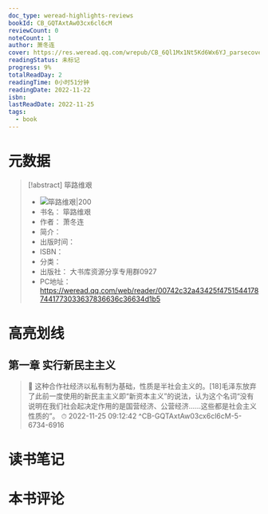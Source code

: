 ```yaml
---
doc_type: weread-highlights-reviews
bookId: CB_GQTAxtAw03cx6cl6cM
reviewCount: 0
noteCount: 1
author: 萧冬连
cover: https://res.weread.qq.com/wrepub/CB_6Ql1Mx1Nt5Kd6Wx6YJ_parsecover
readingStatus: 未标记
progress: 9%
totalReadDay: 2
readingTime: 0小时51分钟
readingDate: 2022-11-22
isbn: 
lastReadDate: 2022-11-25
tags:
  - book
---
```

# 元数据
> [!abstract] 筚路维艰
> - ![ 筚路维艰|200](https://res.weread.qq.com/wrepub/CB_6Ql1Mx1Nt5Kd6Wx6YJ_parsecover)
> - 书名： 筚路维艰
> - 作者： 萧冬连
> - 简介： 
> - 出版时间： 
> - ISBN： 
> - 分类： 
> - 出版社： 大书库资源分享专用群0927
> - PC地址：https://weread.qq.com/web/reader/00742c32a43425f47515441787441773033637836636c36634d1b5

# 高亮划线

## 第一章 实行新民主主义

> 📌 这种合作社经济以私有制为基础，性质是半社会主义的。[18]毛泽东放弃了此前一度使用的新民主主义即“新资本主义”的说法，认为这个名词“没有说明在我们社会起决定作用的是国营经济、公营经济……这些都是社会主义性质的”。 
> ⏱ 2022-11-25 09:12:42 ^CB-GQTAxtAw03cx6cl6cM-5-6734-6916

# 读书笔记

# 本书评论

